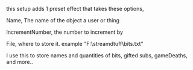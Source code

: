 this setup adds 1 preset effect that takes these options,

Name, The name of the object a user or thing

IncrementNumber, the number to increment by

File, where to store it. example "F:\streamdtuff\bits.txt"


I use this to store names and quantities of bits, gifted subs, gameDeaths, and more..
